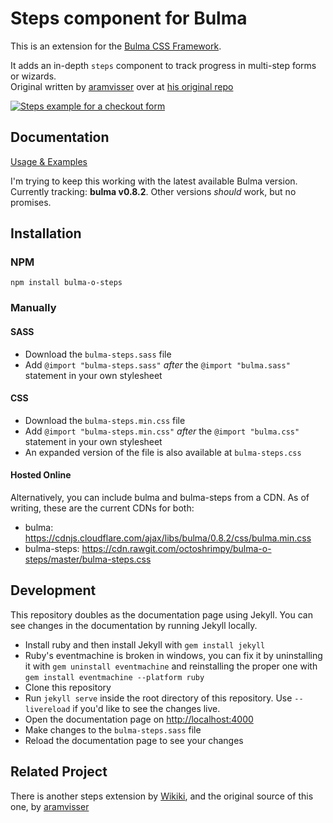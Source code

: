 # Steps component for Bulma

This is an extension for the [Bulma CSS Framework](http://bulma.io).  

It adds an in-depth `steps` component to track progress in multi-step forms or wizards.  
Original written by [aramvisser](https://github.com/aramvisser) over at [his original repo](https://aramvisser.github.io/bulma-steps)

[![Steps example for a checkout form](steps-example.png)](https://octoshrimpy.github.io/bulma-o-steps)

## Documentation

[Usage & Examples](https://octoshrimpy.github.io/bulma-o-steps)

I'm trying to keep this working with the latest available Bulma version.
Currently tracking: **bulma v0.8.2**. Other versions _should_ work, but no promises.

## Installation

### NPM

`npm install bulma-o-steps`

### Manually

#### SASS

- Download the `bulma-steps.sass` file
- Add `@import "bulma-steps.sass"` _after_ the `@import "bulma.sass"` statement in your own
  stylesheet

#### CSS

- Download the `bulma-steps.min.css` file
- Add `@import "bulma-steps.min.css"` _after_ the `@import "bulma.css"` statement in your own
  stylesheet
- An expanded version of the file is also available at `bulma-steps.css`

#### Hosted Online

Alternatively, you can include bulma and bulma-steps from a CDN.
As of writing, these are the current CDNs for both:

- bulma: https://cdnjs.cloudflare.com/ajax/libs/bulma/0.8.2/css/bulma.min.css
- bulma-steps: https://cdn.rawgit.com/octoshrimpy/bulma-o-steps/master/bulma-steps.css

## Development

This repository doubles as the documentation page using Jekyll. You can see changes in the
documentation by running Jekyll locally.

- Install ruby and then install Jekyll with `gem install jekyll`
- Ruby's eventmachine is broken in windows, you can fix it by uninstalling it with `gem uninstall eventmachine` and reinstalling the proper one with `gem install eventmachine --platform ruby`
- Clone this repository
- Run `jekyll serve` inside the root directory of this repository. Use `--livereload` if you'd like to see the changes live.
- Open the documentation page on [http://localhost:4000](http://localhost:4000)
- Make changes to the `bulma-steps.sass` file
- Reload the documentation page to see your changes

## Related Project

There is another steps extension by
[Wikiki](https://github.com/Wikiki/bulma-steps),
and the original source of this one, by [aramvisser](https://aramvisser.github.io/bulma-steps)
